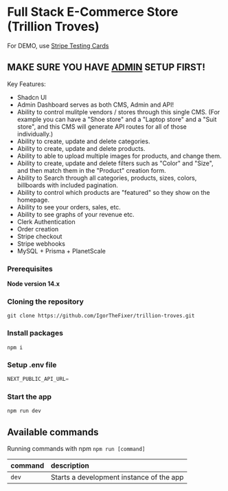 # Full Stack E-Commerce Store (Trillion Troves) 

For DEMO, use [Stripe Testing Cards](https://stripe.com/docs/testing)

## MAKE SURE YOU HAVE [ADMIN](https://github.com/IgorTheFixer/admin-dashboard-commerce) SETUP FIRST!

Key Features:

- Shadcn UI
- Admin Dashboard serves as both CMS, Admin and API!
- Ability to control mulitple vendors / stores through this single CMS. (For example you can have a "Shoe store" and a "Laptop store" and a "Suit store", and this CMS will generate API routes for all of those individually.)
- Ability to create, update and delete categories.
- Ability to create, update and delete products.
- Ability to able to upload multiple images for products, and change them.
- Ability to create, update and delete filters such as "Color" and "Size", and then match them in the "Product" creation form.
- Ability to Search through all categories, products, sizes, colors, billboards with included pagination.
- Ability to control which products are "featured" so they show on the homepage.
- Ability to see your orders, sales, etc.
- Ability to see graphs of your revenue etc.
- Clerk Authentication
- Order creation
- Stripe checkout
- Stripe webhooks
- MySQL + Prisma + PlanetScale

### Prerequisites

**Node version 14.x**

### Cloning the repository

```shell
git clone https://github.com/IgorTheFixer/trillion-troves.git
```

### Install packages

```shell
npm i
```

### Setup .env file


```js
NEXT_PUBLIC_API_URL=
```


### Start the app

```shell
npm run dev
```

## Available commands

Running commands with npm `npm run [command]`

| command         | description                              |
| :-------------- | :--------------------------------------- |
| `dev`           | Starts a development instance of the app |

